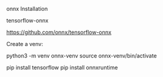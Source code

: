 onnx Installation

tensorflow-onnx

https://github.com/onnx/tensorflow-onnx

Create a venv:

python3 -m venv onnx-venv
source onnx-venv/bin/activate

pip install tensorflow
pip install onnxruntime
